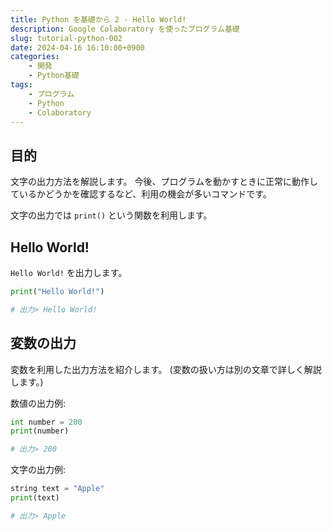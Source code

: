```yaml
---
title: Python を基礎から 2 - Hello World!
description: Google Colaboratory を使ったプログラム基礎
slug: tutorial-python-002
date: 2024-04-16 16:10:00+0900
categories:
    - 開発
    - Python基礎
tags:
    - プログラム
    - Python
    - Colaboratory
---
```


## 目的
文字の出力方法を解説します。
今後、プログラムを動かすときに正常に動作しているかどうかを確認するなど、利用の機会が多いコマンドです。

文字の出力では `print()` という関数を利用します。

## Hello World!
`Hello World!` を出力します。

```python
print("Hello World!")

# 出力> Hello World!
```

## 変数の出力
変数を利用した出力方法を紹介します。
(変数の扱い方は別の文章で詳しく解説します。)

数値の出力例:
```python
int number = 200
print(number)

# 出力> 200
```

文字の出力例:
```python
string text = "Apple"
print(text)

# 出力> Apple
```
